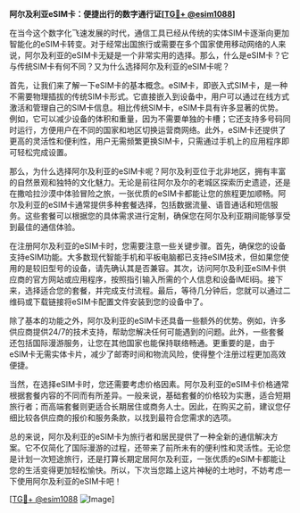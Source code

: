 **阿尔及利亚eSIM卡：便捷出行的数字通行证[[TG💪+ @esim1088](https://t.me/s/esim1088)]**

在当今这个数字化飞速发展的时代，通信工具已经从传统的实体SIM卡逐渐向更加智能化的eSIM卡转变。对于经常出国旅行或需要在多个国家使用移动网络的人来说，阿尔及利亚的eSIM卡无疑是一个非常实用的选择。那么，什么是eSIM卡？它与传统SIM卡有何不同？又为什么选择阿尔及利亚的eSIM卡呢？

首先，让我们来了解一下eSIM卡的基本概念。eSIM卡，即嵌入式SIM卡，是一种不需要物理插拔的传统SIM卡形式。它直接嵌入到设备中，用户可以通过在线方式激活和管理自己的SIM卡信息。相比传统SIM卡，eSIM卡具有许多显著的优势。例如，它可以减少设备的体积和重量，因为不需要单独的卡槽；它还支持多号码同时运行，方便用户在不同的国家和地区切换运营商网络。此外，eSIM卡还提供了更高的灵活性和便利性，用户无需频繁更换SIM卡，只需通过手机上的应用程序即可轻松完成设置。

那么，为什么选择阿尔及利亚的eSIM卡呢？阿尔及利亚位于北非地区，拥有丰富的自然景观和独特的文化魅力。无论是前往阿尔及尔的老城区探索历史遗迹，还是在撒哈拉沙漠中体验冒险之旅，一张优质的eSIM卡都能让您的旅程更加顺畅。阿尔及利亚的eSIM卡通常提供多种套餐选择，包括数据流量、语音通话和短信服务。这些套餐可以根据您的具体需求进行定制，确保您在阿尔及利亚期间能够享受到最佳的通信体验。

在注册阿尔及利亚的eSIM卡时，您需要注意一些关键步骤。首先，确保您的设备支持eSIM功能。大多数现代智能手机和平板电脑都已支持eSIM技术，但如果您使用的是较旧型号的设备，请先确认其是否兼容。其次，访问阿尔及利亚eSIM卡供应商的官方网站或应用程序，按照指引输入所需的个人信息和设备IMEI码。接下来，选择适合您的套餐，并完成支付流程。最后，等待几分钟后，您就可以通过二维码或下载链接将eSIM卡配置文件安装到您的设备中了。

除了基本的功能之外，阿尔及利亚的eSIM卡还具备一些额外的优势。例如，许多供应商提供24/7的技术支持，帮助您解决任何可能遇到的问题。此外，一些套餐还包括国际漫游服务，让您在其他国家也能保持联络畅通。更重要的是，由于eSIM卡无需实体卡片，减少了邮寄时间和物流风险，使得整个注册过程更加高效便捷。

当然，在选择eSIM卡时，您还需要考虑价格因素。阿尔及利亚的eSIM卡价格通常根据套餐内容的不同而有所差异。一般来说，基础套餐的价格较为实惠，适合短期旅行者；而高端套餐则更适合长期居住或商务人士。因此，在购买之前，建议您仔细比较各供应商的报价和服务条款，以找到最符合您需求的选项。

总的来说，阿尔及利亚的eSIM卡为旅行者和居民提供了一种全新的通信解决方案。它不仅简化了国际漫游的过程，还带来了前所未有的便利性和灵活性。无论您是计划一次短途旅行，还是打算长期定居阿尔及利亚，一张优质的eSIM卡都能让您的生活变得更加轻松愉快。所以，下次当您踏上这片神秘的土地时，不妨考虑一下使用阿尔及利亚的eSIM卡吧！

[[TG💪+ @esim1088](https://t.me/s/esim1088) ![Image](https://i.postimg.cc/4NQfJmqS/Snipaste-2025-05-13-00-14-12.png)]